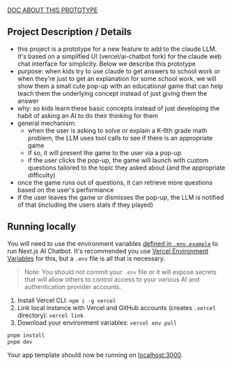 [DOC ABOUT THIS PROTOTYPE](https://docs.google.com/document/d/1l-YfHknV9pB_-C_XjYkjND6lWgY7d_2ZNxOQ_Wxoz3o)

## Project Description / Details
- this project is a prototype for a new feature to add to the claude LLM. It's based on a simplified UI (vercel/ai-chatbot fork) for the claude web chat interface for simplicity. Below we describe this prototype
- purpose: when kids try to use claude to get answers to school work or when they're just to get an explanation for some school work, we will show them a small cute pop-up with an educational game that can help teach them the underlying concept instead of just giving them the answer
- why: so kids learn these basic concepts instead of just developing the habit of asking an AI to do their thinking for them
- general mechanism:
  - when the user is asking to solve or explain a K-6th grade math problem, the LLM uses tool calls to see if there is an appropriate game
  - if so, it will present the game to the user via a pop-up
  - if the user clicks the pop-up, the game will launch with custom questions tailored to the topic they asked about (and the appropriate difficulty)
 - once the game runs out of questions, it can retrieve more questions based on the user's performance
 - if the user leaves the game or dismisses the pop-up, the LLM is notified of that (including the users stats if they played)

## Running locally

You will need to use the environment variables [defined in `.env.example`](.env.example) to run Next.js AI Chatbot. It's recommended you use [Vercel Environment Variables](https://vercel.com/docs/projects/environment-variables) for this, but a `.env` file is all that is necessary.

> Note: You should not commit your `.env` file or it will expose secrets that will allow others to control access to your various AI and authentication provider accounts.

1. Install Vercel CLI: `npm i -g vercel`
2. Link local instance with Vercel and GitHub accounts (creates `.vercel` directory): `vercel link`
3. Download your environment variables: `vercel env pull`

```bash
pnpm install
pnpm dev
```

Your app template should now be running on [localhost:3000](http://localhost:3000).
